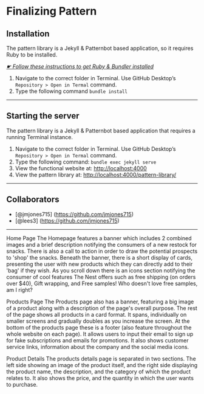 # Finalizing Pattern

## Installation

The pattern library is a Jekyll & Patternbot based application, so it requires Ruby to be installed.

[*☛ Follow these instructions to get Ruby & Bundler installed*](https://learn-the-web.algonquindesign.ca/courses/web-dev-4/install-more-developer-tools/)

1. Navigate to the correct folder in Terminal. Use GitHub Desktop’s `Repository > Open in Termal` command.
2. Type the following command `bundle install`

---

## Starting the server

The pattern library is a Jekyll & Patternbot based application that requires a running Terminal instance.

1. Navigate to the correct folder in Terminal. Use GitHub Desktop’s `Repository > Open in Termal` command.
2. Type the following command: `bundle exec jekyll serve`
3. View the functional website at: [http://localhost:4000](http://localhost:4000)
4. View the pattern library at: [http://localhost:4000/pattern-library/](http://localhost:4000/pattern-library/)

---

## Collaborators

- [@jmjones715] (https://github.com/jmjones715)
- [@lees3] (https://github.com/jmjones715)

---

Home Page
The Homepage features a banner which includes 2 combined images and a brief description notifying the consumers of a new restock for snacks. There is also a call to action in order to draw the potential prospects to 'shop' the snacks. Beneath the banner, there is a short display of cards, presenting the user with new products which they can directly add to their 'bag' if they wish. As you scroll down there is an icons section notifying the consumer of cool features The Nest offers such as free shipping (on orders over $40), Gift wrapping, and Free samples! Who doesn't love free samples, am I right?

Products Page
The Products page also has a banner, featuring a big image of a product along with a description of the page's overall purpose. The rest of the page shows all products in a card format. It spans, individually on smaller screens and gradually doubles as you increase the screen. At the bottom of the products page these is a footer (also feature throughout the whole website on each page). It allows users to input their email to sign up for fake subscriptions and emails for promotions. It also shows customer service links, information about the company and the social media icons.

Product Details
The products details page is separated in two sections. The left side showing an image of the product itself, and the right side displaying the product name, the description, and the category of which the product relates to. It also shows the price, and the quantity in which the user wants to purchase.
